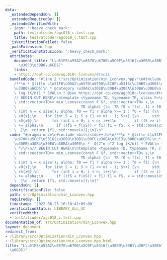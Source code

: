```yaml
---
data:
  _extendedDependsOn: []
  _extendedRequiredBy: []
  _extendedVerifiedWith:
  - icon: ':heavy_check_mark:'
    path: test/atcoder/agc018_c.test.cpp
    title: test/atcoder/agc018_c.test.cpp
  _isVerificationFailed: false
  _pathExtension: hpp
  _verificationStatusIcon: ':heavy_check_mark:'
  attributes:
    document_title: "L\u51F8\u95A2\u6570\u6700\u5C0F\u5316(\u30B9\u30B1\u30FC\u30EA\
      \u30F3\u30B0\u6CD5)"
    links:
    - https://opt-cp.com/agc018c-lconvex/#toc11
  bundledCode: "#line 2 \"src/Optimization/min_Lconvex.hpp\"\n#include <bits/stdc++.h>\n\
    /**\n * @title L\u51F8\u95A2\u6570\u6700\u5C0F\u5316(\u30B9\u30B1\u30FC\u30EA\u30F3\
    \u30B0\u6CD5)\n * @category \u30A2\u30EB\u30B4\u30EA\u30BA\u30E0\n *  O(2^n n^2\
    \ log (K/n)) * EVAL\n * @see https://opt-cp.com/agc018c-lconvex/#toc11\n */\n\n\
    // BEGIN CUT HERE\n\ntemplate <typename TD, typename TR, class F>\nstd::pair<TR,\
    \ std::vector<TD>> min_Lconvex(const F &f, std::vector<TD> x,\n              \
    \                             TD alpha) {\n  TR f0 = f(x), f1 = f0, fS;\n  for\
    \ (int n = x.size(); alpha; f0 == f1 ? alpha >>= 1 : f0 = f1) {\n    std::vector<TD>\
    \ x0{x};\n    for (int S = 1; S < (1 << n) - 1; S++) {\n      std::vector<TD>\
    \ xS{x0};\n      for (int i = 0; i < n; i++)\n        if ((S >> i) & 1) xS[i]\
    \ += alpha;\n      if ((fS = f(xS)) < f1) f1 = fS, x = std::move(xS);\n    }\n\
    \  }\n  return {f1, std::move(x)};\n}\n"
  code: "#pragma once\n#include <bits/stdc++.h>\n/**\n * @title L\u51F8\u95A2\u6570\
    \u6700\u5C0F\u5316(\u30B9\u30B1\u30FC\u30EA\u30F3\u30B0\u6CD5)\n * @category \u30A2\
    \u30EB\u30B4\u30EA\u30BA\u30E0\n *  O(2^n n^2 log (K/n)) * EVAL\n * @see https://opt-cp.com/agc018c-lconvex/#toc11\n\
    \ */\n\n// BEGIN CUT HERE\n\ntemplate <typename TD, typename TR, class F>\nstd::pair<TR,\
    \ std::vector<TD>> min_Lconvex(const F &f, std::vector<TD> x,\n              \
    \                             TD alpha) {\n  TR f0 = f(x), f1 = f0, fS;\n  for\
    \ (int n = x.size(); alpha; f0 == f1 ? alpha >>= 1 : f0 = f1) {\n    std::vector<TD>\
    \ x0{x};\n    for (int S = 1; S < (1 << n) - 1; S++) {\n      std::vector<TD>\
    \ xS{x0};\n      for (int i = 0; i < n; i++)\n        if ((S >> i) & 1) xS[i]\
    \ += alpha;\n      if ((fS = f(xS)) < f1) f1 = fS, x = std::move(xS);\n    }\n\
    \  }\n  return {f1, std::move(x)};\n}"
  dependsOn: []
  isVerificationFile: false
  path: src/Optimization/min_Lconvex.hpp
  requiredBy: []
  timestamp: '2022-06-23 16:10:41+09:00'
  verificationStatus: LIBRARY_ALL_AC
  verifiedWith:
  - test/atcoder/agc018_c.test.cpp
documentation_of: src/Optimization/min_Lconvex.hpp
layout: document
redirect_from:
- /library/src/Optimization/min_Lconvex.hpp
- /library/src/Optimization/min_Lconvex.hpp.html
title: "L\u51F8\u95A2\u6570\u6700\u5C0F\u5316(\u30B9\u30B1\u30FC\u30EA\u30F3\u30B0\
  \u6CD5)"
---
```


